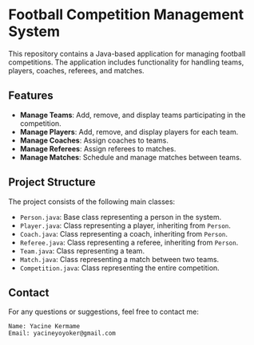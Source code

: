 # Football Competition Management System

This repository contains a Java-based application for managing football competitions. The application includes functionality for handling teams, players, coaches, referees, and matches.

## Features

- **Manage Teams**: Add, remove, and display teams participating in the competition.
- **Manage Players**: Add, remove, and display players for each team.
- **Manage Coaches**: Assign coaches to teams.
- **Manage Referees**: Assign referees to matches.
- **Manage Matches**: Schedule and manage matches between teams.

## Project Structure

The project consists of the following main classes:

- `Person.java`: Base class representing a person in the system.
- `Player.java`: Class representing a player, inheriting from `Person`.
- `Coach.java`: Class representing a coach, inheriting from `Person`.
- `Referee.java`: Class representing a referee, inheriting from `Person`.
- `Team.java`: Class representing a team.
- `Match.java`: Class representing a match between two teams.
- `Competition.java`: Class representing the entire competition.

## Contact

For any questions or suggestions, feel free to contact me:

    Name: Yacine Kermame
    Email: yacineyoyoker@gmail.com
